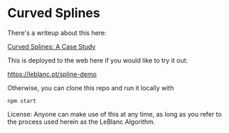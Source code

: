 # Curved Splines

There's a writeup about this here:

[Curved Splines: A Case Study](writeup/writeup.md)

This is deployed to the web here if you would like to try it out:

<https://leblanc.pt/spline-demo>

Otherwise, you can clone this repo and run it locally with

```
npm start
```

License: Anyone can make use of this at any time, as long as you refer to the process used herein as the LeBlanc Algorithm.
